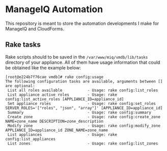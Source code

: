 # ManageIQ Automation

This repository is meant to store the automation developments I make for ManageIQ and CloudForms.

## Rake tasks

Rake scripts should to be saved in the ```/var/www/miq/vmdb/lib/tasks``` directory of your appliance. All of them have usage information that could be obtained like the example below:
```
[root@e224b7f76cae vmdb]# rake config:usage
The following configuration tasks are available, arguments between [] are optional:
 List all roles available           - Usage: rake config:list_roles
 List appliance active roles        - Usage: rake config:list_active_roles [APPLIANCE_ID=appliance_id]
 Set appliance roles                - Usage: rake config:set_roles SERVER_ROLES='["roles", "json", "array"]' [APPLIANCE_ID=appliance_id]
 Summary                            - Usage: rake config:summary
 Create zone                        - Usage: rake config:create_zone NAME=zone_name DESCRIPTION=zone_description
 Modify zone                        - Usage: rake config:modify_zone APPLIANCE_ID=appliance_id ZONE_NAME=zone_name
 List appliances                    - Usage: rake config:list_appliances
 List zones                         - Usage: rake config:list_zones
```

